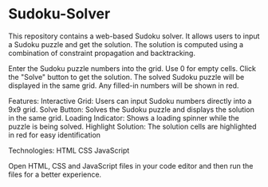 # Sudoku-Solver

This repository contains a web-based Sudoku solver. It allows users to input a Sudoku puzzle and get the solution. The solution is computed using a combination of constraint propagation and backtracking.

Enter the Sudoku puzzle numbers into the grid. Use 0 for empty cells.
Click the "Solve" button to get the solution.
The solved Sudoku puzzle will be displayed in the same grid. Any filled-in numbers will be shown in red.

Features:
Interactive Grid: Users can input Sudoku numbers directly into a 9x9 grid.
Solve Button: Solves the Sudoku puzzle and displays the solution in the same grid.
Loading Indicator: Shows a loading spinner while the puzzle is being solved.
Highlight Solution: The solution cells are highlighted in red for easy identification

Technologies:
HTML
CSS
JavaScript

Open HTML, CSS and JavaScript files in your code editor and then run the files for a better experience.
